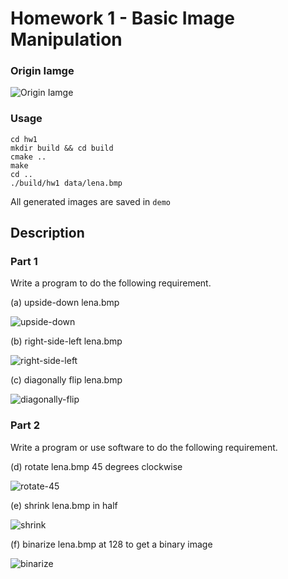 # Homework 1 - Basic Image Manipulation
### Origin Iamge
![Origin Iamge](https://github.com/Offliners/NTU_Computer_Vision/blob/main/hw1/data/lena.bmp)

### Usage
```
cd hw1
mkdir build && cd build
cmake ..
make
cd ..
./build/hw1 data/lena.bmp
```
All generated images are saved in `demo`

## Description
### Part 1
Write a program to do the following requirement.

(a) upside-down lena.bmp

![upside-down](https://github.com/Offliners/NTU_Computer_Vision/blob/main/hw1/demo/upside-down.png)
    
(b) right-side-left lena.bmp

![right-side-left](https://github.com/Offliners/NTU_Computer_Vision/blob/main/hw1/demo/right-side-left.png)
    
(c) diagonally flip lena.bmp

![diagonally-flip](https://github.com/Offliners/NTU_Computer_Vision/blob/main/hw1/demo/diagonally-flip.png)

### Part 2 
Write a program or use software to do the following requirement.
    
(d) rotate lena.bmp 45 degrees clockwise

![rotate-45](https://github.com/Offliners/NTU_Computer_Vision/blob/main/hw1/demo/rotate-45.png)

(e) shrink lena.bmp in half

![shrink](https://github.com/Offliners/NTU_Computer_Vision/blob/main/hw1/demo/shrink.png)

(f) binarize lena.bmp at 128 to get a binary image

![binarize](https://github.com/Offliners/NTU_Computer_Vision/blob/main/hw1/demo/binarize.png)